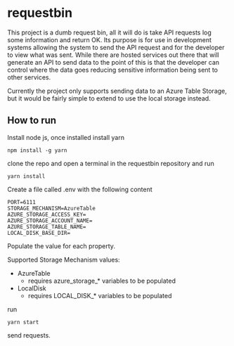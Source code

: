 # requestbin

This project is a dumb request bin, all it will do is take API requests log some information and return OK. Its purpose is for use in development systems allowing the system to send the API request and for the developer to view what was sent. While there are hosted services out there that will generate an API to send data to the point of this is that the developer can control where the data goes reducing sensitive information being sent to other services. 

Currently the project only supports sending data to an Azure Table Storage, but it would be fairly simple to extend to use the local storage instead. 



## How to run

Install node js, once installed install yarn

```
npm install -g yarn
```

clone the repo and open a terminal in the requestbin repository and run

```
yarn install
```

Create a file called .env with the following content

```
PORT=6111
STORAGE_MECHANISM=AzureTable
AZURE_STORAGE_ACCESS_KEY=
AZURE_STORAGE_ACCOUNT_NAME=
AZURE_STORAGE_TABLE_NAME=
LOCAL_DISK_BASE_DIR=
```

Populate the value for each property. 

Supported Storage Mechanism values:
 - AzureTable
   - requires  azure_storage_* variables to be populated
 - LocalDisk
   - requires LOCAL_DISK_* variables to be populated

run 

```
yarn start
```

send requests.
